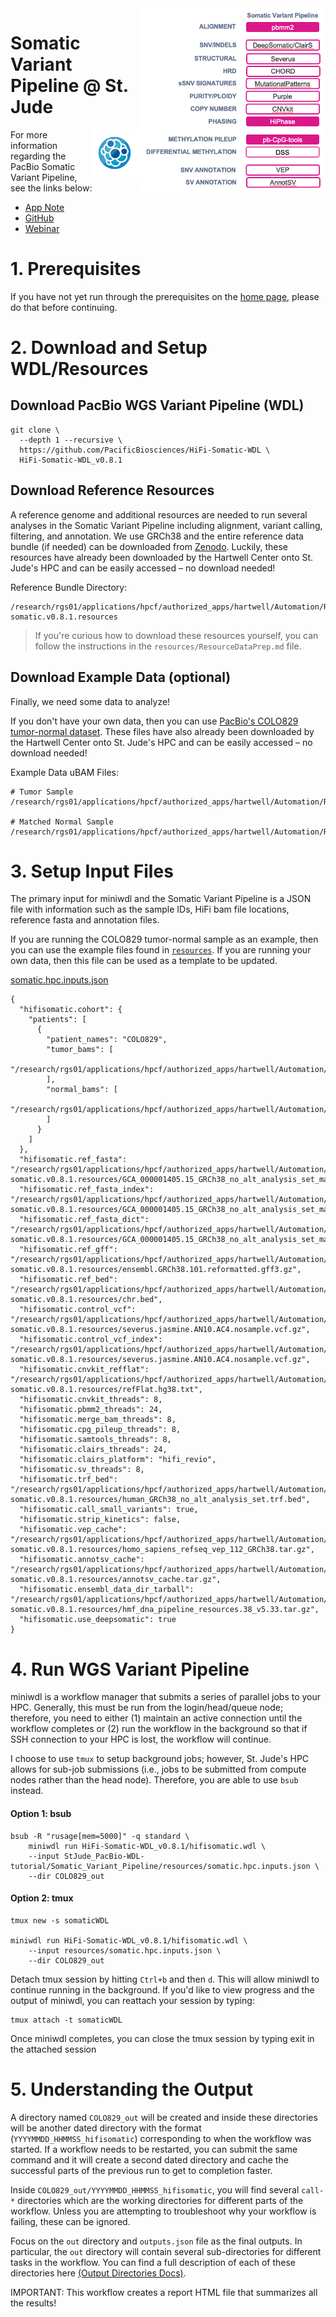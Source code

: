 <img align="right" src="../imgs/SomaticWorkflow.png" width="300" />

# Somatic Variant Pipeline @ St. Jude

<img align="right" src="../imgs/SomaticLogo.svg" width="75" />

For more information regarding the PacBio Somatic Variant Pipeline, see the links below:

- [App Note](https://www.pacb.com/wp-content/uploads/Application-note-Robust-detection-of-somatic-variants-from-tumor-normal-samples-with-highly-accurate-long-read-whole-genome-sequencing.pdf)
- [GitHub](https://github.com/PacificBiosciences/HiFi-somatic-WDL)
- [Webinar](https://programs.pacb.com/l/1652/2024-08-20/44rwp7?utm_source=Website&utm_medium=eventsPage&utm_term=button&utm_content=RegisterCTA&utm_campaign=2024-08-Webinar-BFX-Cancer-OnDemand)

# 1. Prerequisites
If you have not yet run through the prerequisites on the [home page](https://github.com/RhettRautsaw/StJude_PacBio-WDL-tutorial), please do that before continuing. 

# 2. Download and Setup WDL/Resources
## Download PacBio WGS Variant Pipeline (WDL)
```
git clone \
  --depth 1 --recursive \
  https://github.com/PacificBiosciences/HiFi-Somatic-WDL \
  HiFi-Somatic-WDL_v0.8.1
```

## Download Reference Resources
A reference genome and additional resources are needed to run several analyses in the Somatic Variant Pipeline including alignment, variant calling, filtering, and annotation. We use GRCh38  and the entire reference data bundle (if needed) can be downloaded from [Zenodo](https://doi.org/10.5281/zenodo.8327933). Luckily, these resources have already been downloaded by the Hartwell Center onto St. Jude's HPC and can be easily accessed – no download needed! 

Reference Bundle Directory:
```
/research/rgs01/applications/hpcf/authorized_apps/hartwell/Automation/REF/wdl-somatic.v0.8.1.resources
```
> If you're curious how to download these resources yourself, you can follow the instructions in the `resources/ResourceDataPrep.md` file.

## Download Example Data (optional)
Finally, we need some data to analyze!

If you don't have your own data, then you can use [PacBio's COLO829 tumor-normal dataset](https://downloads.pacbcloud.com/public/revio/2023Q2/COLO829/). These files have also already been downloaded by the Hartwell Center onto St. Jude's HPC and can be easily accessed – no download needed! 

Example Data uBAM Files:
```
# Tumor Sample
/research/rgs01/applications/hpcf/authorized_apps/hartwell/Automation/REF/example_data/COLO829.tumor.bam

# Matched Normal Sample
/research/rgs01/applications/hpcf/authorized_apps/hartwell/Automation/REF/example_data/COLO829.normal.bam
```

# 3. Setup Input Files
The primary input for miniwdl and the Somatic Variant Pipeline is a JSON file with information such as the sample IDs, HiFi bam file locations, reference fasta and annotation files. 

If you are running the COLO829 tumor-normal sample as an example, then you can use the example files found in [`resources`](https://github.com/RhettRautsaw/StJude_PacBio-WDL-tutorial/tree/main/Somatic_Variant_Pipeline/resources). If you are running your own data, then this file can be used as a template to be updated.

[somatic.hpc.inputs.json](https://github.com/RhettRautsaw/StJude_PacBio-WDL-tutorial/blob/main/Somatic_Variant_Pipeline/resources/somatic.hpc.inputs.json)
```
{
  "hifisomatic.cohort": {
    "patients": [
      {
        "patient_names": "COLO829",
        "tumor_bams": [
          "/research/rgs01/applications/hpcf/authorized_apps/hartwell/Automation/REF/example_data/COLO829.tumor.bam"
        ],
        "normal_bams": [
          "/research/rgs01/applications/hpcf/authorized_apps/hartwell/Automation/REF/example_data/COLO829.normal.bam"
        ]
      }
    ]
  },
  "hifisomatic.ref_fasta": "/research/rgs01/applications/hpcf/authorized_apps/hartwell/Automation/REF/wdl-somatic.v0.8.1.resources/GCA_000001405.15_GRCh38_no_alt_analysis_set_maskedGRC_exclusions_v2.fasta",
  "hifisomatic.ref_fasta_index": "/research/rgs01/applications/hpcf/authorized_apps/hartwell/Automation/REF/wdl-somatic.v0.8.1.resources/GCA_000001405.15_GRCh38_no_alt_analysis_set_maskedGRC_exclusions_v2.fasta.fai",
  "hifisomatic.ref_fasta_dict": "/research/rgs01/applications/hpcf/authorized_apps/hartwell/Automation/REF/wdl-somatic.v0.8.1.resources/GCA_000001405.15_GRCh38_no_alt_analysis_set_maskedGRC_exclusions_v2.dict",
  "hifisomatic.ref_gff": "/research/rgs01/applications/hpcf/authorized_apps/hartwell/Automation/REF/wdl-somatic.v0.8.1.resources/ensembl.GRCh38.101.reformatted.gff3.gz",
  "hifisomatic.ref_bed": "/research/rgs01/applications/hpcf/authorized_apps/hartwell/Automation/REF/wdl-somatic.v0.8.1.resources/chr.bed",
  "hifisomatic.control_vcf": "/research/rgs01/applications/hpcf/authorized_apps/hartwell/Automation/REF/wdl-somatic.v0.8.1.resources/severus.jasmine.AN10.AC4.nosample.vcf.gz",
  "hifisomatic.control_vcf_index": "/research/rgs01/applications/hpcf/authorized_apps/hartwell/Automation/REF/wdl-somatic.v0.8.1.resources/severus.jasmine.AN10.AC4.nosample.vcf.gz",
  "hifisomatic.cnvkit_refflat": "/research/rgs01/applications/hpcf/authorized_apps/hartwell/Automation/REF/wdl-somatic.v0.8.1.resources/refFlat.hg38.txt",
  "hifisomatic.cnvkit_threads": 8,
  "hifisomatic.pbmm2_threads": 24,
  "hifisomatic.merge_bam_threads": 8,
  "hifisomatic.cpg_pileup_threads": 8,
  "hifisomatic.samtools_threads": 8,
  "hifisomatic.clairs_threads": 24,
  "hifisomatic.clairs_platform": "hifi_revio",
  "hifisomatic.sv_threads": 8,
  "hifisomatic.trf_bed": "/research/rgs01/applications/hpcf/authorized_apps/hartwell/Automation/REF/wdl-somatic.v0.8.1.resources/human_GRCh38_no_alt_analysis_set.trf.bed",
  "hifisomatic.call_small_variants": true,
  "hifisomatic.strip_kinetics": false,
  "hifisomatic.vep_cache": "/research/rgs01/applications/hpcf/authorized_apps/hartwell/Automation/REF/wdl-somatic.v0.8.1.resources/homo_sapiens_refseq_vep_112_GRCh38.tar.gz",
  "hifisomatic.annotsv_cache": "/research/rgs01/applications/hpcf/authorized_apps/hartwell/Automation/REF/wdl-somatic.v0.8.1.resources/annotsv_cache.tar.gz",
  "hifisomatic.ensembl_data_dir_tarball": "/research/rgs01/applications/hpcf/authorized_apps/hartwell/Automation/REF/wdl-somatic.v0.8.1.resources/hmf_dna_pipeline_resources.38_v5.33.tar.gz",
  "hifisomatic.use_deepsomatic": true
}
```

# 4. Run WGS Variant Pipeline

miniwdl is a workflow manager that submits a series of parallel jobs to your HPC. Generally, this must be run from the login/head/queue node; therefore, you need to either (1) maintain an active connection until the workflow completes or (2) run the workflow in the background so that if SSH connection to your HPC is lost, the workflow will continue. 

I choose to use `tmux` to setup background jobs; however, St. Jude's HPC allows for sub-job submissions (i.e., jobs to be submitted from compute nodes rather than the head node). Therefore, you are able to use `bsub` instead. 

#### Option 1: bsub
```
bsub -R "rusage[mem=5000]" -q standard \
	miniwdl run HiFi-Somatic-WDL_v0.8.1/hifisomatic.wdl \
	--input StJude_PacBio-WDL-tutorial/Somatic_Variant_Pipeline/resources/somatic.hpc.inputs.json \
	--dir COLO829_out
```

#### Option 2: tmux
```
tmux new -s somaticWDL

miniwdl run HiFi-Somatic-WDL_v0.8.1/hifisomatic.wdl \
	--input resources/somatic.hpc.inputs.json \
	--dir COLO829_out
```

Detach tmux session by hitting `Ctrl+b` and then `d`. This will allow miniwdl to continue running in the background. If you'd like to view progress and the output of miniwdl, you can reattach your session by typing:

```
tmux attach -t somaticWDL
```

Once miniwdl completes, you can close the tmux session by typing exit in the attached session

# 5. Understanding the Output
A directory named `COLO829_out` will be created and inside these directories will be another dated directory with the format (`YYYYMMDD_HHMMSS_hifisomatic`) corresponding to when the workflow was started. If a workflow needs to be restarted, you can submit the same command and it will create a second dated directory and cache the successful parts of the previous run to get to completion faster.

Inside `COLO829_out/YYYYMMDD_HHMMSS_hifisomatic`, you will find several `call-*` directories which are the working directories for different parts of the workflow. Unless you are attempting to troubleshoot why your workflow is failing, these can be ignored. 

Focus on the `out` directory and `outputs.json` file as the final outputs. In particular, the `out` directory will contain several sub-directories for different tasks in the workflow. You can find a full description of each of these directories here [(Output Directories Docs)](https://github.com/PacificBiosciences/HiFi-somatic-WDL/blob/main/docs/output.md).

IMPORTANT: This workflow creates a report HTML file that summarizes all the results! 

